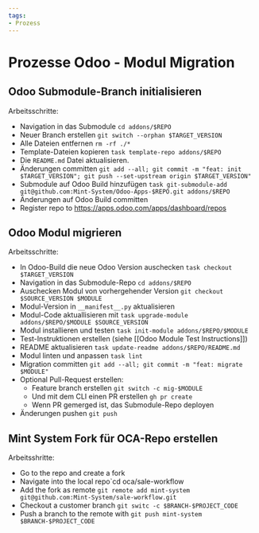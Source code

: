 ```yaml
---
tags:
- Prozess
---
```

# Prozesse Odoo - Modul Migration

## Odoo Submodule-Branch initialisieren

Arbeitsschritte:

* Navigation in das Submodule `cd addons/$REPO`
* Neuer Branch erstellen `git switch --orphan $TARGET_VERSION`
* Alle Dateien entfernen `rm -rf ./*`
* Template-Dateien kopieren `task template-repo addons/$REPO`
* Die `README.md` Datei aktualisieren.
* Änderungen committen `git add --all; git commit -m "feat: init $TARGET_VERSION"; git push --set-upstream origin $TARGET_VERSION"`
* Submodule auf Odoo Build hinzufügen `task git-submodule-add git@github.com:Mint-System/Odoo-Apps-$REPO.git addons/$REPO`
* Änderungen auf Odoo Build committen
* Register repo to <https://apps.odoo.com/apps/dashboard/repos>

## Odoo Modul migrieren

Arbeitsschritte:

* In Odoo-Build die neue Odoo Version auschecken `task checkout $TARGET_VERSION`
* Navigation in das Submodule-Repo `cd addons/$REPO`
* Auschecken Modul von vorhergehender Version `git checkout $SOURCE_VERSION $MODULE`
* Modul-Version in `__manifest__.py` aktualisieren
* Modul-Code aktuallisieren mit `task upgrade-module addons/$REPO/$MODULE $SOURCE_VERSION`
* Modul installieren und testen `task init-module addons/$REPO/$MODULE`
* Test-Instruktionen erstellen (siehe [[Odoo Module Test Instructions]])
* README aktualisieren `task update-readme addons/$REPO/README.md`
* Modul linten und anpassen `task lint`
* Migration committen `git add --all; git commit -m "feat: migrate $MODULE"`
* Optional Pull-Request erstellen:
	* Feature branch erstellen `git switch -c mig-$MODULE`
	* Und mit dem CLI einen PR erstellen `gh pr create`
	* Wenn PR gemerged ist, das Submodule-Repo deployen
* Änderungen pushen `git push`

## Mint System Fork für OCA-Repo erstellen

Arbeitsshritte:

* Go to the repo and create a fork
* Navigate into the local repo`cd oca/sale-workflow
* Add the fork as remote `git remote add mint-system git@github.com:Mint-System/sale-workflow.git`
* Checkout a customer branch `git switc -c $BRANCH-$PROJECT_CODE`
* Push a branch to the remote with `git push mint-system $BRANCH-$PROJECT_CODE`
